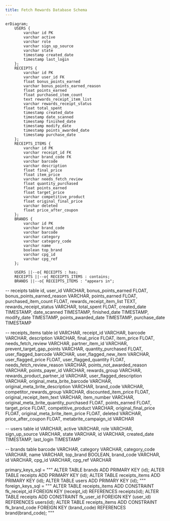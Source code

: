 ```yaml
---
title: Fetch Rewards Database Schema
---
```

```mermaid
erDiagram;
    USERS {
        varchar id PK
        varchar active
        varchar role
        varchar sign_up_source
        varchar state
        timestamp created_date
        timestamp last_login
    };
    RECEIPTS {
        varchar id PK
        varchar user_id FK
        float bonus_points_earned
        varchar bonus_points_earned_reason
        float points_earned
        float purchased_item_count
        text rewards_receipt_item_list
        varchar rewards_receipt_status
        float total_spent
        timestamp created_date
        timestamp date_scanned
        timestamp finished_date
        timestamp modify_date
        timestamp points_awarded_date
        timestamp purchase_date
    };
    RECEIPTS_ITEMS {
        varchar id PK
        varchar receipt_id FK
        varchar brand_code FK
        varchar barcode
        varchar description
        float final_price
        float item_price
        varchar needs_fetch_review
        float quantity_purchased
        float points_earned
        float target_price
        varchar competitive_product
        float original_final_price
        varchar deleted
        float price_after_coupon
    };
    BRANDS {
        varchar id PK
        varchar brand_code
        varchar barcode
        varchar category
        varchar category_code
        varchar name
        boolean top_brand
        varchar cpg_id
        varchar cpg_ref
    };

    USERS ||--o{ RECEIPTS : has;
    RECEIPTS ||--o{ RECEIPTS_ITEMS : contains;
    BRANDS ||--o{ RECEIPTS_ITEMS : "appears in";
```



-- receipts table
    id,
    user_id VARCHAR,
    bonus_points_earned FLOAT,
    bonus_points_earned_reason VARCHAR,
    points_earned FLOAT,
    purchased_item_count FLOAT,
    rewards_receipt_item_list TEXT,
    rewards_receipt_status VARCHAR,
    total_spent FLOAT,
    created_date TIMESTAMP,
    date_scanned TIMESTAMP,
    finished_date TIMESTAMP,
    modify_date TIMESTAMP,
    points_awarded_date TIMESTAMP,
    purchase_date TIMESTAMP


-- receipts_items table
    id VARCHAR,
    receipt_id VARCHAR,
    barcode VARCHAR,
    description VARCHAR,
    final_price FLOAT,
    item_price FLOAT,
    needs_fetch_review VARCHAR,
    partner_item_id VARCHAR,
    prevent_target_gap_points VARCHAR,
    quantity_purchased FLOAT,
    user_flagged_barcode VARCHAR,
    user_flagged_new_item VARCHAR,
    user_flagged_price FLOAT,
    user_flagged_quantity FLOAT,
    needs_fetch_review_reason VARCHAR,
    points_not_awarded_reason VARCHAR,
    points_payer_id VARCHAR,
    rewards_group VARCHAR,
    rewards_product_partner_id VARCHAR,
    user_flagged_description VARCHAR,
    original_meta_brite_barcode VARCHAR,
    original_meta_brite_description VARCHAR,
    brand_code VARCHAR,
    competitor_rewards_group VARCHAR,
    discounted_item_price FLOAT,
    original_receipt_item_text VARCHAR,
    item_number VARCHAR,
    original_meta_brite_quantity_purchased FLOAT,
    points_earned FLOAT,
    target_price FLOAT,
    competitive_product VARCHAR,
    original_final_price FLOAT,
    original_meta_brite_item_price FLOAT,
    deleted VARCHAR,
    price_after_coupon FLOAT,
    metabrite_campaign_id VARCHAR

-- users table
    id VARCHAR,
    active VARCHAR,
    role VARCHAR,
    sign_up_source VARCHAR,
    state VARCHAR,
    id VARCHAR,
    created_date TIMESTAMP,
    last_login TIMESTAMP

-- brands table
    barcode VARCHAR,
    category VARCHAR,
    category_code VARCHAR,
    name VARCHAR,
    top_brand BOOLEAN,
    brand_code VARCHAR,
    id VARCHAR,
    cpg_id VARCHAR,
    cpg_ref VARCHAR

primary_keys_sql = """
ALTER TABLE brands ADD PRIMARY KEY (id);
ALTER TABLE receipts ADD PRIMARY KEY (id);
ALTER TABLE receipts_items ADD PRIMARY KEY (id);
ALTER TABLE users ADD PRIMARY KEY (id);
"""
foreign_keys_sql = """
ALTER TABLE receipts_items ADD CONSTRAINT fk_receipt_id FOREIGN KEY (receipt_id) REFERENCES receipts(id);
ALTER TABLE receipts ADD CONSTRAINT fk_user_id FOREIGN KEY (user_id) REFERENCES users(id);
ALTER TABLE receipts_items ADD CONSTRAINT fk_brand_code FOREIGN KEY (brand_code) REFERENCES brand(brand_code);
"""

